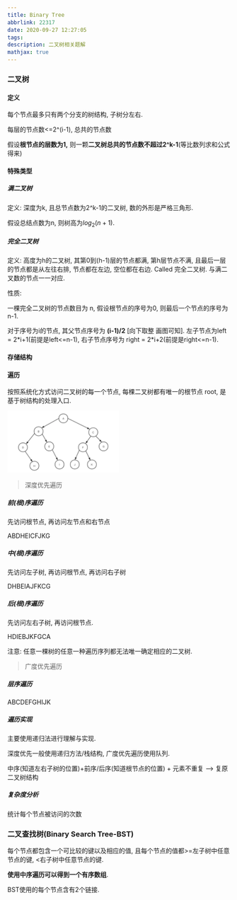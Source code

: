 ```yaml
---
title: Binary Tree
abbrlink: 22317
date: 2020-09-27 12:27:05
tags:
description: 二叉树相关题解
mathjax: true
---
```


### 二叉树

#### 定义

每个节点最多只有两个分支的树结构, 子树分左右.

每层的节点数<=2^(i-1), 总共的节点数

假设**根节点的层数为1,** 则一颗**二叉树总共的节点数不超过2^k-1**(等比数列求和公式得来)

#### 特殊类型

##### 满二叉树

定义: 深度为k, 且总节点数为2^k-1的二叉树, 数的外形是严格三角形.

假设总结点数为n, 则树高为$log_2(n+1)$.

##### 完全二叉树

定义: 高度为h的二叉树,  其第0到(h-1)层的节点都满, 第h层节点不满, 且最后一层的节点都是从左往右排, 节点都在左边, 空位都在右边. Called 完全二叉树. 与满二叉数的节点一一对应.

性质: 

一棵完全二叉树的节点数目为 n, 假设根节点的序号为0,  则最后一个节点的序号为n-1. 

对于序号为i的节点, 其父节点序号为 **(i-1)/2** [向下取整 画图可知]. 左子节点为left = 2\*i+1(前提是left<=n-1), 右子节点序号为 right = 2\*i+2(前提是right<=n-1).

#### 存储结构

#### 遍历

按照系统化方式访问二叉树的每一个节点, 每棵二叉树都有唯一的根节点 root, 是基于树结构的处理入口.

<img src="Binary-Tree/二叉树.png" width="50%" height="50%">

> 深度优先遍历

##### 前(根)序遍历

先访问根节点, 再访问左节点和右节点

ABDHEICFJKG

##### 中(根)序遍历 

先访问左子树, 再访问根节点, 再访问右子树

DHBEIAJFKCG

##### 后(根)序遍历

先访问左右子树, 再访问根节点.

HDIEBJKFGCA

注意: 任意一棵树的任意一种遍历序列都无法唯一确定相应的二叉树.

> 广度优先遍历

##### 层序遍历

ABCDEFGHIJK

##### 遍历实现

主要使用递归法进行理解与实现.

深度优先一般使用递归方法/栈结构,  广度优先遍历使用队列.

中序(知道左右子树的位置)+前序/后序(知道根节点的位置) + 元素不重复 --> 复原二叉树结构

##### 复杂度分析

统计每个节点被访问的次数

#### 

### 二叉查找树(Binary Search Tree-BST)

每个节点都包含一个可比较的键以及相应的值, 且每个节点的值都>=左子树中任意节点的键, <右子树中任意节点的键.

**使用中序遍历可以得到一个有序数组**.

BST使用的每个节点含有2个链接.